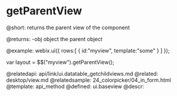 getParentView
=============

@short:
	returns the parent view of the component


@returns:
-obj   object   the parent object  

@example:
webix.ui({ 
  rows:[
    { id:"myview", template:"some" }
  ]
});

var layout = $$("myview").getParentView();


@relatedapi:
	api/link/ui.datatable_getchildviews.md
@related:
	desktop/view.md
@relatedsample:
	24_colorpicker/04_in_form.html
@template:	api_method
@defined:	ui.baseview	
@descr:


